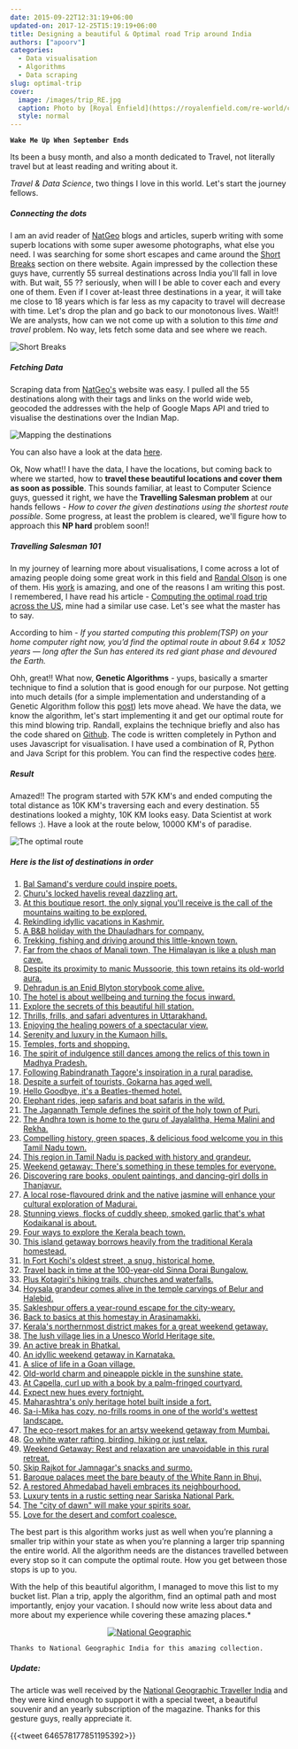 ```yaml
---
date: 2015-09-22T12:31:19+06:00
updated-on: 2017-12-25T15:19:19+06:00
title: Designing a beautiful & Optimal road Trip around India
authors: ["apoorv"]
categories:
  - Data visualisation
  - Algorithms
  - Data scraping
slug: optimal-trip
cover:
  image: /images/trip_RE.jpg
  caption: Photo by [Royal Enfield](https://royalenfield.com/re-world/campaigns/trip) 
  style: normal
---
```



<i class='fa fa-music'></i> **`Wake Me Up When September Ends`** <i class='fa fa-music'></i>

Its been a busy month, and also a month dedicated to Travel, not literally travel but at least reading and writing about it.

*Travel & Data Science*, two things I love in this world. Let's start the journey fellows. 

##### Connecting the dots

I am an avid reader of [NatGeo](http://www.natgeotraveller.in/) blogs and articles, superb writing with some superb locations with some super awesome photographs, what else you need. I was searching for some short escapes and came around the [Short Breaks](http://www.natgeotraveller.in/magazine/section/short-breaks/) section on there website. Again impressed by the collection these guys have, currently 55 surreal destinations across India you'll fall in love with.  But wait, 55 ?? seriously, when will I be able to cover each and every one of them. Even if I cover at-least three destinations in a year, it will take me close to 18 years which is far less as my capacity to travel will decrease with time. Let's drop the plan and go back to our monotonous lives. Wait!! We are analysts, how can we not come up with a solution to this *time and travel* problem. No way, lets fetch some data and see where we reach.

![Short Breaks](http://i.imgur.com/vAnV0bn.jpg)

##### Fetching Data

Scraping data from [NatGeo's](http://www.natgeotraveller.in/) website was easy. I pulled all the 55 destinations along with their tags and links on the world wide web, geocoded the addresses with the help of Google Maps API and tried to visualise the destinations over the Indian Map. 


<img src="/images/mapping_destinations.png" title="Mapping the destinations" />

You can also have a look at the data [here](https://github.com/apoorv74/optimal-route/blob/master/pulled_data.csv). 

Ok, Now what!! I have the data, I have the locations, but coming back to where we started, how to **travel these beautiful locations and cover them as soon as possible**. This sounds familiar, at least to Computer Science guys, guessed it right, we have the **Travelling Salesman problem** at our hands fellows - *How to cover the given destinations using the shortest route possible*. Some progress, at least the problem is cleared, we'll figure how to approach this **NP hard** problem soon!!

##### Travelling Salesman 101

In my journey of learning more about visualisations, I come across a lot of amazing people doing some great work in this field and [Randal Olson](https://twitter.com/randal_olson) is one of them. His [work](http://www.randalolson.com/) is amazing, and one of the reasons I am writing this post. I remembered, I have read his article  - [Computing the optimal road trip across the US](http://www.randalolson.com/2015/03/08/computing-the-optimal-road-trip-across-the-u-s/), mine had a similar use case. Let's see what the master has to say. 

According to him - *If you started computing this problem(TSP) on your home computer right now, you’d find the optimal route in about 9.64 x 1052 years — long after the Sun has entered its red giant phase and devoured the Earth.*

Ohh, great!! What now, **Genetic Algorithms** - yups, basically a smarter technique to find a solution that is good enough for our purpose. Not getting into much details (for a simple implementation and understanding of a Genetic Algorithm follow this [post](http://www.r-bloggers.com/genetic-algorithms-a-simple-r-example/)) lets move ahead. We have the data, we know the algorithm, let's start implementing it and get our optimal route for this mind blowing trip. Randall, explains the technique briefly and also has the code shared on [Github](https://github.com/rhiever/Data-Analysis-and-Machine-Learning-Projects/tree/master/optimal-road-trip). The code is written completely in Python and uses Javascript for visualisation. I have used a combination of R, Python and Java Script for this problem. You can find the respective codes [here](https://github.com/apoorv74/optimal-route/tree/master/code).

##### Result

Amazed!! The program started with 57K KM's and ended computing the total distance as 10K KM's traversing each and every destination. 55 destinations looked a mighty, 10K KM looks easy. Data Scientist at work fellows :).  Have a look at the route below, 10000 KM's of paradise.

<img src="/images/the-optimal-route.png" title="The optimal route" />


##### Here is the list of destinations in order

1. [Bal Samand's verdure could inspire poets.](http://www.natgeotraveller.in/magazine/month/february-2015/bal-samand/)
2. [Churu's locked havelis reveal dazzling art.](http://www.natgeotraveller.in/magazine/month/january-2014/mansions-and-markets-36/)
3. [At this boutique resort, the only signal you'll receive is the call of the mountains waiting to be explored.](http://www.natgeotraveller.in/magazine/month/september-2015/the-villa-himalaya-jammu-kashmir/)
4. [Rekindling idyllic vacations in Kashmir.](http://www.natgeotraveller.in/magazine/month/may-2015/gulmarg/)
5. [A B&B holiday with the Dhauladhars for company.](http://www.natgeotraveller.in/magazine/month/march-2015/stay-mirage/)
6. [Trekking, fishing and driving around this little-known town.](http://www.natgeotraveller.in/magazine/month/march-2015/barot/)
7. [Far from the chaos of Manali town, The Himalayan is like a plush man cave.](http://www.natgeotraveller.in/magazine/month/september-2014/mountain-manor--the-himalayan-in-manali-355/)
8. [Despite its proximity to manic Mussoorie, this town retains its old-world aura.](http://www.natgeotraveller.in/magazine/month/july-2015/weekend-getaway-head-to-landour-ruskin-bonds-hometown/)
9. [Dehradun is an Enid Blyton storybook come alive.](http://www.natgeotraveller.in/magazine/month/april-2015/doon-valleys-hidden-delights/)
10. [The hotel is about wellbeing and turning the focus inward.](http://www.natgeotraveller.in/magazine/month/september-2015/ananda-in-the-himalayas-uttarakhand/)
11. [Explore the secrets of this beautiful hill station.](http://www.natgeotraveller.in/magazine/month/november-2014/garhwalis-ghosts-live-in-harmony-in-lansdowne/)
12. [Thrills, frills, and safari adventures in Uttarakhand.](http://www.natgeotraveller.in/magazine/month/july-2015/jims-jungle-retreat-corbett-national-park/)
13. [Enjoying the healing powers of a spectacular view.](http://www.natgeotraveller.in/magazine/month/august-2015/itmenaan-estate-uttarakhand/)
14. [Serenity and luxury in the Kumaon hills.](http://www.natgeotraveller.in/magazine/month/june-2015/te-aroha/)
15. [Temples, forts and shopping.](http://www.natgeotraveller.in/magazine/month/august-2013/short-break-gwalior/)
16. [The spirit of indulgence still dances among the relics of this town in Madhya Pradesh.](http://www.natgeotraveller.in/magazine/month/december-2014/cycle-through-ruins-of-the-empires-in-mandu/)
17. [Following Rabindranath Tagore's inspiration in a rural paradise.](http://www.natgeotraveller.in/magazine/month/june-2014/shantiniketan-by-the-book-307/)
18. [Despite a surfeit of tourists, Gokarna has aged well.](http://www.natgeotraveller.in/magazine/month/may-2014/beach-mantra-120/)
19. [Hello Goodbye, it's a Beatles-themed hotel.](http://www.natgeotraveller.in/magazine/month/june-2015/revolver/)
20. [Elephant rides, jeep safaris and boat safaris in the wild.](http://www.natgeotraveller.in/magazine/month/october-2012/the-wild-way/)
21. [The Jagannath Temple defines the spirit of the holy town of Puri.](http://www.natgeotraveller.in/magazine/month/april-2014/juggernautjourney-164/)
22. [The Andhra town is home to the guru of Jayalalitha, Hema Malini and Rekha.](http://www.natgeotraveller.in/magazine/month/february-2013/dance-trail-exploring-classical-art-and-culture-in-kuchipudi/)
23. [Compelling history, green spaces, & delicious food welcome you in this Tamil Nadu town.](http://www.natgeotraveller.in/magazine/month/january-2015/vellore/)
24. [This region in Tamil Nadu is packed with history and grandeur.](http://www.natgeotraveller.in/magazine/month/january-2013/chettinad-short-breaks/)
25. [Weekend getaway: There's something in these temples for everyone.](http://www.natgeotraveller.in/magazine/month/february-2015/kumbakonam/)
26. [Discovering rare books, opulent paintings, and dancing-girl dolls in Thanjavur.](http://www.natgeotraveller.in/magazine/month/august-2014/in-the-shadow-of-the-temple-276/)
27. [A local rose-flavoured drink and the native jasmine will enhance your cultural exploration of Madurai.](http://www.natgeotraveller.in/magazine/month/october-2014/guided-by-the-goddess-four-ways-to-explore-madurai/)
28. [Stunning views, flocks of cuddly sheep, smoked garlic that's what Kodaikanal is about.](http://www.natgeotraveller.in/magazine/month/july-2014/the-joy-of-small-things-254/)
29. [Four ways to explore the Kerala beach town.](http://www.natgeotraveller.in/magazine/month/june-2015/kovalam/)
30. [This island getaway borrows heavily from the traditional Kerala homestead.](http://www.natgeotraveller.in/magazine/month/january-2014/soma-kerala-palace-kochi/)
31. [In Fort Kochi's oldest street, a snug, historical home.](http://www.natgeotraveller.in/magazine/month/july-2015/waltons-homestay-fort-kochi/)
32. [Travel back in time at the 100-year-old Sinna Dorai Bungalow.](http://www.natgeotraveller.in/magazine/month/august-2013/short-break-sinna-dorai/)
33. [Plus Kotagiri's hiking trails, churches and waterfalls.](http://www.natgeotraveller.in/magazine/month/october-2013/explore-the-nilgiris-through-ootys-botanical-gardens-and-tea-estates/)
34. [Hoysala grandeur comes alive in the temple carvings of Belur and Halebid.](http://www.natgeotraveller.in/magazine/month/february-2014/chronicles-in-stone-148/)
35. [Sakleshpur offers a year-round escape for the city-weary.](http://www.natgeotraveller.in/magazine/month/august-2013/hillside-haven/)
36. [Back to basics at this homestay in Arasinamakki.](http://www.natgeotraveller.in/magazine/month/august-2012/stream-of-joy/)
37. [Kerala's northernmost district makes for a great weekend getaway.](http://www.natgeotraveller.in/magazine/month/march-2013/unseen-sands/)
38. [The lush village lies in a Unesco World Heritage site.](http://www.natgeotraveller.in/magazine/month/october-2012/agumbe-rainforest-karnataka-western-ghats/)
39. [An active break in Bhatkal.](http://www.natgeotraveller.in/magazine/month/august-2015/forest-trails-temple-ruins-and-luscious-mangalorean-food-in-coastal-karnataka/)
40. [An idyllic weekend getaway in Karnataka.](http://www.natgeotraveller.in/magazine/month/june-2013/honnemaradu/)
41. [A slice of life in a Goan village.](http://www.natgeotraveller.in/magazine/month/july-2013/only-olive/)
42. [Old-world charm and pineapple pickle in the sunshine state.](http://www.natgeotraveller.in/magazine/month/may-2015/goan-reverie/)
43. [At Capella, curl up with a book by a palm-fringed courtyard.](http://www.natgeotraveller.in/magazine/month/december-2014/browsers-nook/)
44. [Expect new hues every fortnight.](http://www.natgeotraveller.in/magazine/month/july-2012/monsoon-flower-fiesta-your-complete-guide-to-exploring-the-kaas-plateau/)
45. [Maharashtra's only heritage hotel built inside a fort.](http://www.natgeotraveller.in/magazine/month/june-2013/time-travelling-while-staying-at-fort-jadhavgadh/)
46. [Sa-i-Mika has cozy, no-frills rooms in one of the world's wettest landscape.](http://www.natgeotraveller.in/magazine/month/august-2013/rustic-in-the-rain/)
47. [The eco-resort makes for an artsy weekend getaway from Mumbai.](http://www.natgeotraveller.in/magazine/month/july-2013/avanti-kalagram-maharashtra/)
48. [Go white water rafting, birding, hiking or just relax.](http://www.natgeotraveller.in/magazine/month/november-2013/monsoon-getaway-explore-the-natural-beauty-of-mulshi-lake-near-pune/)
49. [Weekend Getaway: Rest and relaxation are unavoidable in this rural retreat.](http://www.natgeotraveller.in/magazine/month/january-2013/hidden-village/)
50. [Skip Rajkot for Jamnagar's snacks and surmo.](http://www.natgeotraveller.in/magazine/month/march-2014/small-city-big-prize-85/)
51. [Baroque palaces meet the bare beauty of the White Rann in Bhuj.](http://www.natgeotraveller.in/magazine/month/september-2014/across-the-salt-desert-354/)
52. [A restored Ahmedabad haveli embraces its neighbourhood.](http://www.natgeotraveller.in/magazine/month/april-2015/french-haveli/)
53. [Luxury tents in a rustic setting near Sariska National Park.](http://www.natgeotraveller.in/magazine/month/march-2015/vanaashrya/)
54. [The "city of dawn" will make your spirits soar.](http://www.natgeotraveller.in/magazine/month/may-2015/regal-romance/)
55. [Love for the desert and comfort coalesce.](http://www.natgeotraveller.in/magazine/month/august-2015/suryagarh-rajasthan/)
 
The best part is this algorithm works just as well when you’re planning a smaller trip within your state as when you’re planning a larger trip spanning the entire world. All the algorithm needs are the distances travelled between every stop so it can compute the optimal route. How you get between those stops is up to you.

With the help of this beautiful algorithm, I managed to move this list to my bucket list. Plan a trip, apply the algorithm, find an optimal path and most importantly, enjoy your vacation. I should now write less about data and more about my experience while covering these amazing places.*



<center><a href="http://www.natgeotraveller.in/" target="_blank"><img src="http://media.natgeotraveller.in/wp-content/themes/natgeo-theme/images/logo.jpg" title="National Geographic" /></a></center>

`Thanks to National Geographic India for this amazing collection.`

##### Update: 
The article was well received by the [National Geographic Traveller India](http://www.natgeotraveller.in/) and they were kind enough to support it with a special tweet, a beautiful souvenir and an yearly subscription of the magazine. Thanks for this gesture guys, really appreciate it. 

{{<tweet 646578177851195392>}}


